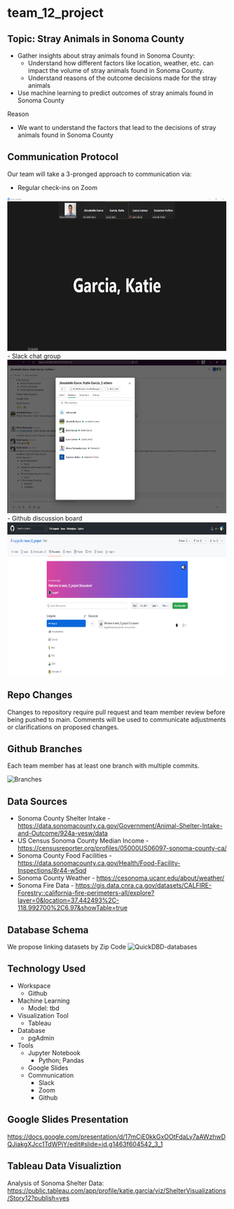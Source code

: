 # team_12_project

## Topic: Stray Animals in Sonoma County
- Gather insights about stray animals found in Sonoma County:
  - Understand how different factors like location, weather, etc. can impact the volume of stray animals found in Sonoma County. 
  - Understand reasons of the outcome decisions made for the stray animals
- Use machine learning to predict outcomes of stray animals found in Sonoma County

Reason 
- We want to understand the factors that lead to the decisions of stray animals found in Sonoma County

## Communication Protocol
Our team will take a 3-pronged approach to communication via:
- Regular check-ins on Zoom
<img src="https://github.com/kaygar86/team_12_project/blob/main/Resources/Pictures/Comm_protocol_zoom.png" width="500" height="350">  
- Slack chat group
<img src="https://github.com/kaygar86/team_12_project/blob/main/Resources/Pictures/Comm_protocol_slack.png" width="500" height="350"> 
- Github discussion board
<img src="https://github.com/kaygar86/team_12_project/blob/main/Resources/Pictures/Comm_protocol_github.png" width="500" height="350"> 


## Repo Changes
Changes to repository require pull request and team member review before being pushed to main. Comments will be used to communicate adjustments or clarifications on proposed changes.

## Github Branches
Each team member has at least one branch with multiple commits.

![Branches](https://user-images.githubusercontent.com/66224990/186725561-e3481f2a-fa80-4254-9b20-f83e139b2aab.png)


## Data Sources
- Sonoma County Shelter Intake - https://data.sonomacounty.ca.gov/Government/Animal-Shelter-Intake-and-Outcome/924a-vesw/data
- US Census Sonoma County Median Income - https://censusreporter.org/profiles/05000US06097-sonoma-county-ca/
- Sonoma County Food Facilities - https://data.sonomacounty.ca.gov/Health/Food-Facility-Inspections/8r44-w5qd 
- Sonoma County Weather - https://cesonoma.ucanr.edu/about/weather/ 
- Sonoma Fire Data - https://gis.data.cnra.ca.gov/datasets/CALFIRE-Forestry::california-fire-perimeters-all/explore?layer=0&location=37.442493%2C-118.992700%2C6.97&showTable=true

## Database Schema
We propose linking datasets by Zip Code
![QuickDBD-databases](https://user-images.githubusercontent.com/66224990/186725114-16ce4be2-60a1-4b3e-9fa9-a74fdc446f5f.png)


## Technology Used
- Workspace
  - Github
- Machine Learning
  - Model: tbd
- Visualization Tool
  - Tableau
- Database
  - pgAdmin
- Tools
  - Jupyter Notebook
    - Python; Pandas
  - Google Slides
  - Communication 
    - Slack
    - Zoom
    - Github
    
## Google Slides Presentation
https://docs.google.com/presentation/d/17mCjE0kkGxOOtFdaLy7aAWzhwDQJiakgXJcc1TdWPjY/edit#slide=id.g1463f604542_3_1

## Tableau Data Visualiztion
Analysis of Sonoma Shelter Data: https://public.tableau.com/app/profile/katie.garcia/viz/ShelterVisualizations/Story12?publish=yes


